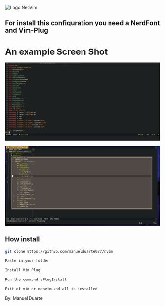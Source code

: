 ![Logo NeoVim](https://upload.wikimedia.org/wikipedia/commons/thumb/4/4f/Neovim-logo.svg/1280px-Neovim-logo.svg.png)

## For install this configuration you need a NerdFont and Vim-Plug
# An example Screen Shot 

![Captura de los Plugins](docs/plugins4.png)

![Captura 1](docs/plugins2.png)



## How install

```bash
git clone https://github.com/manuelduarte077/nvim
```


 ```bash
 Paste in your folder
 ```

 ```bash
Install Vim Plug
 ```

 ```bash
 Run the command :PlugInstall
  ```

 ```
 Exit of vim or neovim and all is installed
 ```

By: Manuel Duarte



